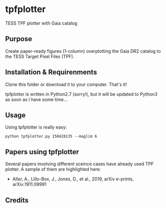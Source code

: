 # tpfplotter
 TESS TPF plotter with Gaia catalog

## Purpose
 Create paper-ready figures (1-column) overplotting the Gaia DR2 catalog to the TESS Target Pixel Files (TPF).

## Installation & Requirenments
 Clone this folder or download it to your computer. That's it!

tpfplotter is written in Python2.7 (sorry!), but it will be updated to Python3 as soon as I have some time...

## Usage
Using tpfplotter is really easy:

```
python tpfplotter.py 150428135 --maglim 6
```

## Papers using tpfplotter
Several papers involving different sceince cases have already used TPF plotter. A sample of them are highlighted here:

- Aller, A., Lillo-Box, J., Jones, D., et al., 2019, arXiv e-prints, arXiv:1911.09991


## Credits

 
